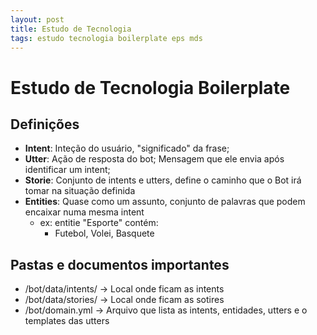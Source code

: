 ```yaml
---
layout: post
title: Estudo de Tecnologia
tags: estudo tecnologia boilerplate eps mds
---
```

# Estudo de Tecnologia Boilerplate

## Definições
* **Intent**: Inteção do usuário, "significado" da frase;
* **Utter**: Ação de resposta do bot; Mensagem que ele envia após identificar um intent;
* **Storie**: Conjunto de intents e utters, define o caminho que o Bot irá tomar na situação definida
* **Entities**: Quase como um assunto, conjunto de palavras que podem encaixar numa mesma intent
    * ex: entitie "Esporte" contém:
        * Futebol, Volei, Basquete

## Pastas e documentos importantes
* /bot/data/intents/ -> Local onde ficam as intents
* /bot/data/stories/ -> Local onde ficam as sotires
* /bot/domain.yml -> Arquivo que lista as intents, entidades, utters e o templates das utters